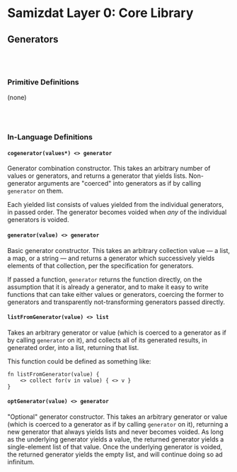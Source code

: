 Samizdat Layer 0: Core Library
==============================

Generators
----------


<br><br>
### Primitive Definitions

(none)


<br><br>
### In-Language Definitions

#### `cogenerator(values*) <> generator`

Generator combination constructor. This takes an arbitrary number of
values or generators, and returns a generator that yields lists.
Non-generator arguments are "coerced" into generators as if by calling
`generator` on them.

Each yielded list consists of values yielded from the individual generators,
in passed order. The generator becomes voided when *any* of the individual
generators is voided.

#### `generator(value) <> generator`

Basic generator constructor. This takes an arbitrary collection value &mdash;
a list, a map, or a string &mdash; and returns a generator which successively
yields elements of that collection, per the specification for generators.

If passed a function, `generator` returns the function directly, on the
assumption that it is already a generator, and to make it easy to write
functions that can take either values or generators, coercing the former
to generators and transparently not-transforming generators passed directly.

#### `listFromGenerator(value) <> list`

Takes an arbitrary generator or value (which is coerced to a generator
as if by calling `generator` on it), and collects all of its generated
results, in generated order, into a list, returning that list.

This function could be defined as something like:

```
fn listFromGenerator(value) {
    <> collect for(v in value) { <> v }
}
```

#### `optGenerator(value) <> generator`

"Optional" generator constructor. This takes an arbitrary generator or
value (which is coerced to a generator as if by calling `generator` on it),
returning a new generator that always yields lists and never becomes voided.
As long as the underlying generator yields a value, the returned generator
yields a single-element list of that value. Once the underlying generator
is voided, the returned generator yields the empty list, and will continue
doing so ad infinitum.


